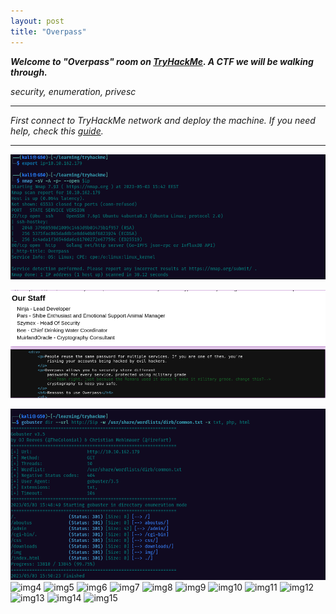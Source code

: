 ```yaml
---
layout: post
title: "Overpass"
---
```




***Welcome to "Overpass" room on [TryHackMe](https://tryhackme.com/room/overpass). A CTF we will be walking through.***

*security, enumeration, privesc* 

---------------------





*First connect to TryHackMe network and deploy the machine. If you need help, check this [guide](https://ctfjournal.github.io/Connect-to-TryHackMe-VPN/).*

--------------------------




![img1](/assets/images/overpass/img1.png)


![img2](/assets/images/overpass/img2.png)


![img3](/assets/images/overpass/img3.png)
![img4](/assets/images/overpass/img4.png)
![img5](/assets/images/overpass/img5.png)
![img6](/assets/images/overpass/img6.png)
![img7](/assets/images/overpass/img7.png)
![img8](/assets/images/overpass/img8.png)
![img9](/assets/images/overpass/img9.png)
![img10](/assets/images/overpass/img10.png)
![img11](/assets/images/overpass/img11.png)
![img12](/assets/images/overpass/img12.png)
![img13](/assets/images/overpass/img13.png)
![img14](/assets/images/overpass/img14.png)
![img15](/assets/images/overpass/img15.png)
